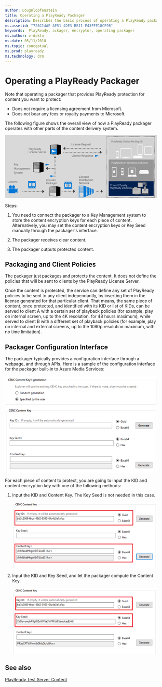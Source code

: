 ```yaml
---
author: DougKlopfenstein
title: Operating a PlayReady Packager
description: Describes the basic process of operating a PlayReady packager
ms.assetid: "726C14AE-AE51-4DE3-BB11-F43FFE18CE9B"
keywords:  PlayReady, ackager, encryptor, operating packager
ms.author: v-doklo
ms.date: 05/11/2018
ms.topic: conceptual
ms.prod: playready
ms.technology: drm
---
```




# Operating a PlayReady Packager

Note that operating a packager that provides PlayReady protection for content you want to protect:

* Does not require a licensing agreement from Microsoft.
* Does not bear any fees or royalty payments to Microsoft.


The following figure shows the overall view of how a PlayReady packager operates with other parts of the content delivery system.

![PlayReady Packager Operation](../images/packager_operation.png)

Steps:

1. You need to connect the packager to a Key Management system to store the content encryption keys for each piece of content. Alternatively, you may set the content encryption keys or Key Seed manually through the packager's interface.

2. The packager receives clear content.

3. The packager outputs protected content.


## Packaging and Client Policies

The packager just packages and protects the content. It does not define the policies that will be sent to clients by the PlayReady License Server.


Once the content is protected, the service can define any set of PlayReady policies to be sent to any client independantly, by inserting them in the license generated for that particular client. That means, the same piece of content, once protected, and identified with its KID or list of KIDs, can be served to client A with a certain set of playback policies (for example, play on internal screen, up to the 4K resolution, for 48 hours maximum), while served to client B with a different set of playback policies (for example, play on internal and external screens, up to the 1080p resolution maximum, with no time limitation).

## Packager Configuration Interface

The packager typically provides a configuration interface through a webpage, and through APIs. Here is a sample of the configuration interface for the packager built-in to Azure Media Services:

![Azure Media Services Content Protection](../images/azure_media_services_content_protection_1.png)

For each piece of content to protect, you are going to input the KID and content encryption key with one of the following methods:

1. Input the KID and Content Key. The Key Seed is not needed in this case.

   ![Azure Media Services Content Protection](../images/azure_media_services_content_protection_2.png)

2. Input the KID and Key Seed, and let the packager compute the Content Key.

   ![Azure Media Services Content Protection](../images/azure_media_services_content_protection_3.png)




## See also
[PlayReady Test Server Content](http://test.playready.microsoft.com/)
